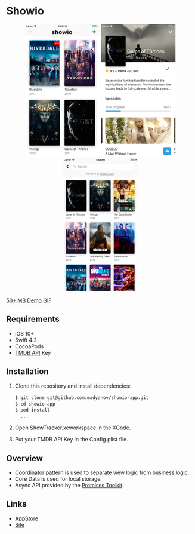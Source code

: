 # Showio

<p align="center">
    <img src="assets/screen-1.png" width="200" />
    <img src="assets/screen-2.png" width="200" />
    <img src="assets/screen-3.png" width="200" />
</p>

[50+ MB Demo GIF](assets/demo.gif)

## Requirements

- iOS 10+
- Swift 4.2
- CocoaPods
- [TMDB API](https://www.themoviedb.org/documentation/api) Key

## Installation

1. Clone this repository and install dependencies:

    ```bash
    $ git clone git@github.com:madyanov/showio-app.git
    $ cd showio-app
    $ pod install
      ...
    ```

2. Open ShowTracker.xcworkspace in the XCode.

3. Put your TMDB API Key in the Config.plist file.

## Overview

- [Coordinator pattern](http://khanlou.com/2015/10/coordinators-redux/) is used to separate view logic from business logic.
- Core Data is used for local storage.
- Async API provided by the [Promises Toolkit](https://github.com/madyanov/Promises).

## Links

- [AppStore](https://itunes.apple.com/app/id1445035408)
- [Site](https://madyanov.com/showio/)
